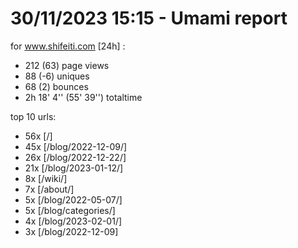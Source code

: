 # 30/11/2023 15:15 - Umami report
for www.shifeiti.com [24h] :

 - 212 (63) page views
 - 88 (-6) uniques
 - 68 (2) bounces
 - 2h 18' 4'' (55' 39'') totaltime


top 10 urls:
 - 56x [/]
 - 45x [/blog/2022-12-09/]
 - 26x [/blog/2022-12-22/]
 - 21x [/blog/2023-01-12/]
 - 8x [/wiki/]
 - 7x [/about/]
 - 5x [/blog/2022-05-07/]
 - 5x [/blog/categories/]
 - 4x [/blog/2023-02-01/]
 - 3x [/blog/2022-12-09]


